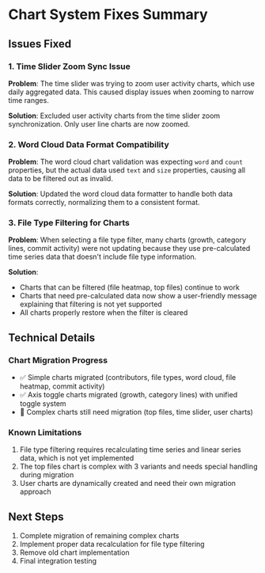 # Chart System Fixes Summary

## Issues Fixed

### 1. Time Slider Zoom Sync Issue
**Problem**: The time slider was trying to zoom user activity charts, which use daily aggregated data. This caused display issues when zooming to narrow time ranges.

**Solution**: Excluded user activity charts from the time slider zoom synchronization. Only user line charts are now zoomed.

### 2. Word Cloud Data Format Compatibility
**Problem**: The word cloud chart validation was expecting `word` and `count` properties, but the actual data used `text` and `size` properties, causing all data to be filtered out as invalid.

**Solution**: Updated the word cloud data formatter to handle both data formats correctly, normalizing them to a consistent format.

### 3. File Type Filtering for Charts
**Problem**: When selecting a file type filter, many charts (growth, category lines, commit activity) were not updating because they use pre-calculated time series data that doesn't include file type information.

**Solution**: 
- Charts that can be filtered (file heatmap, top files) continue to work
- Charts that need pre-calculated data now show a user-friendly message explaining that filtering is not yet supported
- All charts properly restore when the filter is cleared

## Technical Details

### Chart Migration Progress
- ✅ Simple charts migrated (contributors, file types, word cloud, file heatmap, commit activity)
- ✅ Axis toggle charts migrated (growth, category lines) with unified toggle system
- 🔄 Complex charts still need migration (top files, time slider, user charts)

### Known Limitations
1. File type filtering requires recalculating time series and linear series data, which is not yet implemented
2. The top files chart is complex with 3 variants and needs special handling during migration
3. User charts are dynamically created and need their own migration approach

## Next Steps
1. Complete migration of remaining complex charts
2. Implement proper data recalculation for file type filtering
3. Remove old chart implementation
4. Final integration testing
